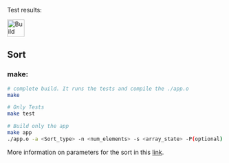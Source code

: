 Test results:

[<img alt="Build Status" src="https://travis-ci.com/pedroryzewski/TrabFinal.svg?branch=main" height="40">][travis-url]

## Sort

### make: 
```bash
# complete build. It runs the tests and compile the ./app.o
make

# Only Tests
make test

# Build only the app
make app
./app.o -a <Sort_type> -n <num_elements> -s <array_state> -P(optional)
```
More information on parameters for the sort in this [link](https://github.com/pedroryzewski/TrabFinal/blob/main/Sort/README.md).

[travis-url]: https://travis-ci.org/pedroryzewski/TrabFinal
[travis-img]: https://travis-ci.org/pedroryzewski/TrabFinal.svg?branch=master
[github-follow-url]: https://github.com/pedroryzewski/TrabFinal
